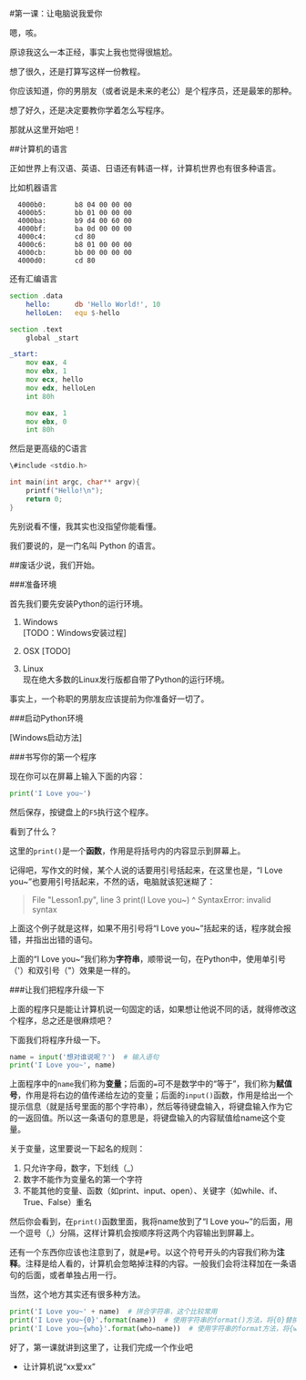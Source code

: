 #第一课：让电脑说我爱你

嗯，咳。

原谅我这么一本正经，事实上我也觉得很尴尬。

想了很久，还是打算写这样一份教程。

你应该知道，你的男朋友（或者说是未来的老公）是个程序员，还是最笨的那种。

想了好久，还是决定要教你学着怎么写程序。

那就从这里开始吧！

##计算机的语言

正如世界上有汉语、英语、日语还有韩语一样，计算机世界也有很多种语言。

比如机器语言

```
  4000b0:       b8 04 00 00 00
  4000b5:       bb 01 00 00 00
  4000ba:       b9 d4 00 60 00
  4000bf:       ba 0d 00 00 00
  4000c4:       cd 80
  4000c6:       b8 01 00 00 00
  4000cb:       bb 00 00 00 00
  4000d0:       cd 80
```

还有汇编语言

```asm
section .data
    hello:      db 'Hello World!', 10
    helloLen:   equ $-hello

section .text
    global _start

_start:
    mov eax, 4
    mov ebx, 1
    mov ecx, hello
    mov edx, helloLen
    int 80h

    mov eax, 1
    mov ebx, 0
    int 80h
```

然后是更高级的C语言

```c
\#include <stdio.h>

int main(int argc, char** argv){
    printf("Hello!\n");
    return 0;
}
```

先别说看不懂，我其实也没指望你能看懂。

我们要说的，是一门名叫 Python 的语言。

##废话少说，我们开始。

###准备环境

首先我们要先安装Python的运行环境。

1. Windows  
[TODO：Windows安装过程]

2. OSX
[TODO]

3. Linux  
现在绝大多数的Linux发行版都自带了Python的运行环境。

事实上，一个称职的男朋友应该提前为你准备好一切了。

###启动Python环境

[Windows启动方法]

###书写你的第一个程序

现在你可以在屏幕上输入下面的内容：

```python
print('I Love you~')
```

然后保存，按键盘上的`F5`执行这个程序。

看到了什么？

这里的`print()`是一个**函数**，作用是将括号内的内容显示到屏幕上。

记得吧，写作文的时候，某个人说的话要用引号括起来，在这里也是，“I Love you~”也要用引号括起来，不然的话，电脑就该犯迷糊了：

>  File "Lesson1.py", line 3
>    print(I Love you~)
>               ^
>SyntaxError: invalid syntax

上面这个例子就是这样，如果不用引号将“I Love you~”括起来的话，程序就会报错，并指出出错的语句。

上面的“I Love you~”我们称为**字符串**，顺带说一句，在Python中，使用单引号（'）和双引号（"）效果是一样的。

###让我们把程序升级一下

上面的程序只是能让计算机说一句固定的话，如果想让他说不同的话，就得修改这个程序，总之还是很麻烦吧？

下面我们将程序升级一下。

```python
name = input('想对谁说呢？')  # 输入语句
print('I Love you~', name)
```

上面程序中的`name`我们称为**变量**；后面的`=`可不是数学中的“等于”，我们称为**赋值号**，作用是将右边的值传递给左边的变量；后面的`input()`函数，作用是给出一个提示信息（就是括号里面的那个字符串），然后等待键盘输入，将键盘输入作为它的一返回值。所以这一条语句的意思是，将键盘输入的内容赋值给name这个变量。

关于变量，这里要说一下起名的规则：

1. 只允许字母，数字，下划线（_）
2. 数字不能作为变量名的第一个字符
3. 不能其他的变量、函数（如print、input、open）、关键字（如while、if、True、False）重名

然后你会看到，在`print()`函数里面，我将name放到了“I Love you~”的后面，用一个逗号（,）分隔，这样计算机会按顺序将这两个内容输出到屏幕上。

还有一个东西你应该也注意到了，就是`#`号。以这个符号开头的内容我们称为**注释**。注释是给人看的，计算机会忽略掉注释的内容。一般我们会将注释加在一条语句的后面，或者单独占用一行。

当然，这个地方其实还有很多种方法。

```python
print('I Love you~' + name)  # 拼合字符串，这个比较常用
print('I Love you~{0}'.format(name))  # 使用字符串的format()方法，将{0}替换
print('I Love you~{who}'.format(who=name))  # 使用字符串的format方法，将{who}替换
```

好了，第一课就讲到这里了，让我们完成一个作业吧

* 让计算机说“xx爱xx”
